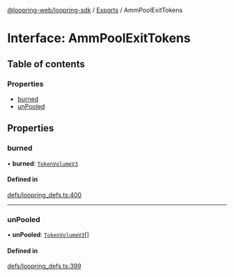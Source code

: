 [@loopring-web/loopring-sdk](../README.md) / [Exports](../modules.md) / AmmPoolExitTokens

# Interface: AmmPoolExitTokens

## Table of contents

### Properties

- [burned](AmmPoolExitTokens.md#burned)
- [unPooled](AmmPoolExitTokens.md#unpooled)

## Properties

### burned

• **burned**: [`TokenVolumeV3`](TokenVolumeV3.md)

#### Defined in

[defs/loopring_defs.ts:400](https://github.com/Loopring/loopring_sdk/blob/edf273a/src/defs/loopring_defs.ts#L400)

___

### unPooled

• **unPooled**: [`TokenVolumeV3`](TokenVolumeV3.md)[]

#### Defined in

[defs/loopring_defs.ts:399](https://github.com/Loopring/loopring_sdk/blob/edf273a/src/defs/loopring_defs.ts#L399)
